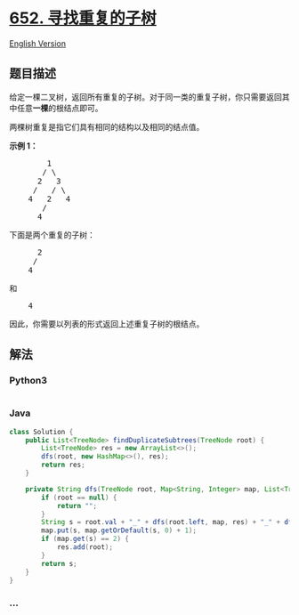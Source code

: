 # [652. 寻找重复的子树](https://leetcode-cn.com/problems/find-duplicate-subtrees)

[English Version](/solution/0600-0699/0652.Find%20Duplicate%20Subtrees/README_EN.md)

## 题目描述

<!-- 这里写题目描述 -->
<p>给定一棵二叉树，返回所有重复的子树。对于同一类的重复子树，你只需要返回其中任意<strong>一棵</strong>的根结点即可。</p>

<p>两棵树重复是指它们具有相同的结构以及相同的结点值。</p>

<p><strong>示例 1：</strong></p>

<pre>        1
       / \
      2   3
     /   / \
    4   2   4
       /
      4
</pre>

<p>下面是两个重复的子树：</p>

<pre>      2
     /
    4
</pre>

<p>和</p>

<pre>    4
</pre>

<p>因此，你需要以列表的形式返回上述重复子树的根结点。</p>

## 解法

<!-- 这里可写通用的实现逻辑 -->

<!-- tabs:start -->

### **Python3**

<!-- 这里可写当前语言的特殊实现逻辑 -->

```python

```

### **Java**

<!-- 这里可写当前语言的特殊实现逻辑 -->

```java
class Solution {
    public List<TreeNode> findDuplicateSubtrees(TreeNode root) {
        List<TreeNode> res = new ArrayList<>();
        dfs(root, new HashMap<>(), res);
        return res;
    }

    private String dfs(TreeNode root, Map<String, Integer> map, List<TreeNode> res) {
        if (root == null) {
            return "";
        }
        String s = root.val + "_" + dfs(root.left, map, res) + "_" + dfs(root.right, map, res);
        map.put(s, map.getOrDefault(s, 0) + 1);
        if (map.get(s) == 2) {
            res.add(root);
        }
        return s;
    }
}

```

### **...**

```

```

<!-- tabs:end -->
